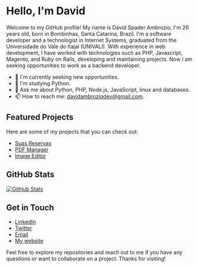 # Hello, I'm David

Welcome to my GitHub profile! My name is David Spader Ambrozio, I'm 26 years old, born in Bombinhas, Santa Catarina, Brazil. I'm a software developer and a technologist in Internet Systems, graduated from the Universidade do Vale do Itajaí (UNIVALI).
With experience in web development, I have worked with technologies such as PHP, Javascript, Magento, and Ruby on Rails, developing and maintaining projects. Now I am seeking opportunities to work as a backend developer.

- 🔭 I'm currently seeking new opportunities.
- 🌱 I'm studying Python.
- 💬 Ask me about Python, PHP, Node.js, JavaScript, linux and databases.
- 📫 How to reach me: [davidambroziodev@gmail.com](mailto:davidambroziodev@gmail.com).

## Featured Projects

Here are some of my projects that you can check out:

- [Suas Reservas](https://suasreservas-production.up.railway.app/)
- [PDF Manager](https://github.com/davidspader/pdf-manager)
- [Image Editor](https://github.com/davidspader/image-editor)

## GitHub Stats

[![GitHub Stats](https://github-readme-stats.vercel.app/api?username=davidspader&show_icons=true&theme=tokyonight)](https://github.com/davidspader)

## Get in Touch

- [LinkedIn](https://www.linkedin.com/in/david-spader-ambrozio-2b4139124/)
- [Twitter](https://twitter.com/xsplsh)
- [Email](mailto:davidambroziodev@gmail.com)
- [My website](https://davidspader.github.io/)

Feel free to explore my repositories and reach out to me if you have any questions or want to collaborate on a project. Thanks for visiting!
